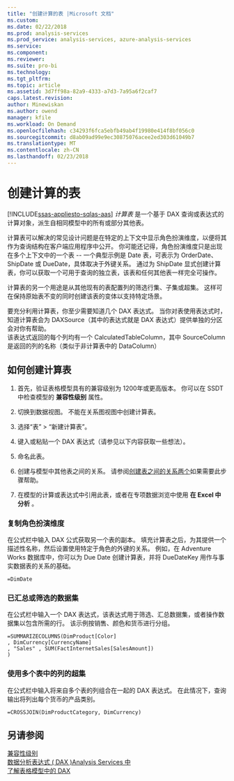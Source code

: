 ```yaml
---
title: "创建计算的表 |Microsoft 文档"
ms.custom: 
ms.date: 02/22/2018
ms.prod: analysis-services
ms.prod_service: analysis-services, azure-analysis-services
ms.service: 
ms.component: 
ms.reviewer: 
ms.suite: pro-bi
ms.technology: 
ms.tgt_pltfrm: 
ms.topic: article
ms.assetid: 3d7ff98a-82a9-4333-a7d3-7a95a6f2caf7
caps.latest.revision: 
author: Minewiskan
ms.author: owend
manager: kfile
ms.workload: On Demand
ms.openlocfilehash: c34293f6fca5ebfb49ab4f19980e414f8bf056c0
ms.sourcegitcommit: d8ab09ad99e9ec30875076acee2ed303d61049b7
ms.translationtype: MT
ms.contentlocale: zh-CN
ms.lasthandoff: 02/23/2018
---
```

# <a name="create-a-calculated-table"></a>创建计算的表 
[!INCLUDE[ssas-appliesto-sqlas-aas](../../includes/ssas-appliesto-sqlas-aas.md)]
*计算表* 是一个基于 DAX 查询或表达式的计算对象，派生自相同模型中的所有或部分其他表。  
  
 计算表可以解决的常见设计问题是在特定的上下文中显示角色扮演维度，以便将其作为查询结构在客户端应用程序中公开。  你可能还记得，角色扮演维度只是出现在多个上下文中的一个表 -- 一个典型示例是 Date 表，可表示为 OrderDate、ShipDate 或 DueDate，具体取决于外键关系。 通过为 ShipDate 显式创建计算表，你可以获取一个可用于查询的独立表，该表和任何其他表一样完全可操作。  
  
 计算表的另一个用途是从其他现有的表配置列的筛选行集、子集或超集。 这样可在保持原始表不变的同时创建该表的变体以支持特定场景。  
  
 要充分利用计算表，你至少需要知道几个 DAX 表达式。 当你对表使用表达式时，知道计算表会为 DAXSource（其中的表达式就是 DAX 表达式）提供单独的分区会对你有帮助。  
该表达式返回的每个列均有一个 CalculatedTableColumn，其中 SourceColumn 是返回的列的名称（类似于非计算表中的 DataColumn）  
  
## <a name="how-to-create-a-calculated-table"></a>如何创建计算表  
  
1.  首先，验证表格模型具有的兼容级别为 1200年或更高版本。 你可以在 SSDT 中检查模型的 **兼容性级别** 属性。  
  
2.  切换到数据视图。 不能在关系图视图中创建计算表。  
  
3.  选择“表” > “新建计算表”。  
  
4.  键入或粘贴一个 DAX 表达式（请参见以下内容获取一些想法）。  
  
5.  命名此表。  
  
6.  创建与模型中其他表之间的关系。 请参阅[创建表之间的关系两个](../../analysis-services/tabular-models/create-a-relationship-between-two-tables-ssas-tabular.md)如果需要此步骤帮助。  
  
7.  在模型的计算或表达式中引用此表，或者在专项数据浏览中使用 **在 Excel 中分析** 。  
  
### <a name="replicate-a-role-playing-dimension"></a>复制角色扮演维度  
 在公式栏中输入 DAX 公式获取另一个表的副本。 填充计算表之后，为其提供一个描述性名称，然后设置使用特定于角色的外键的关系。 例如，在 Adventure Works 数据库中，你可以为 Due Date 创建计算表，并将 DueDateKey 用作与事实数据表的关系的基础。  
  
```  
=DimDate  
```  
  
### <a name="summarized-or-filtered-dataset"></a>已汇总或筛选的数据集  
 在公式栏中输入一个 DAX 表达式，该表达式用于筛选、汇总数据集，或者操作数据集以包含所需的行。 该示例按销售、颜色和货币进行分组。  
  
```  
=SUMMARIZECOLUMNS(DimProduct[Color]  
, DimCurrency[CurrencyName]   
, "Sales" , SUM(FactInternetSales[SalesAmount])  
)  
```  
  
### <a name="superset-using-columns-from-multiple-tables"></a>使用多个表中的列的超集  
 在公式栏中输入将来自多个表的列组合在一起的 DAX 表达式。 在此情况下，查询输出将列出每个货币的产品类别。  
  
```  
=CROSSJOIN(DimProductCategory, DimCurrency)  
```  
  
## <a name="see-also"></a>另请参阅  
 [兼容性级别](../../analysis-services/tabular-models/compatibility-level-for-tabular-models-in-analysis-services.md)   
 [数据分析表达式 &#40; DAX &#41;Analysis Services 中](http://msdn.microsoft.com/library/abb336c9-3346-4cab-b91b-90f93f4575e5)   
 [了解表格模型中的 DAX](../../analysis-services/tabular-models/understanding-dax-in-tabular-models-ssas-tabular.md)  
  
  
